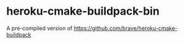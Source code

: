 # heroku-cmake-buildpack-bin

A pre-compiled version of https://github.com/brave/heroku-cmake-buildpack
